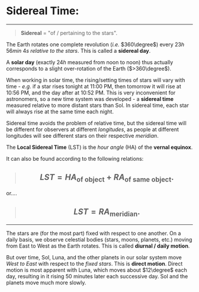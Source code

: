 # Sidereal Time: 

***

> **Sidereal** = "of / pertaining to the stars". 


The Earth rotates one complete revolution (*i.e.* $360\degree$) every 23*h* 56*min* 4*s* *relative to the stars*. This is called a **sidereal day**.

A **solar day** (exactly 24*h* measured from noon to noon) thus actually corresponds to a slight over-rotation of the Earth ($>360\degree$).

When working in solar time, the rising/setting times of stars will vary with time - *e.g.* if a star rises tonight at 11:00 PM, then tomorrow it will rise at 10:56 PM, and the day after at 10:52 PM. This is very inconvenient for astronomers, so a new time system was developed - a **sidereal time** measured relative to more distant stars than Sol. In sidereal time, each star will always rise at the same time each night. 

Sidereal time avoids the problem of relative time, but the sidereal time will be different for observers at different *longitudes*, as people at different longitudes will see different stars on their respective *meridian*. 

The **Local Sidereal Time** (LST) is the *hour angle* (HA) of the **vernal equinox**. 

It can also be found according to the following relations:

> ## $$LST = HA_{\text{of object}} + RA_{\text{of same object}}. $$
or....
> ## $$LST = RA_{\text{meridian}}. $$


***

The stars are (for the most part) fixed with respect to one another. On a daily basis, we observe celestial bodies (stars, moons, planets, etc.) moving from East to West as the Earth rotates. This is called **diurnal / daily motion**. 

But over time, Sol, Luna, and the other planets in our solar system move *West to East* with respect to the *fixed stars*. This is **direct motion**. Direct motion is most apparent with Luna, which moves about $12\degree$ each day, resulting in it rising 50 minutes later each successive day. Sol and the planets move much more slowly. 